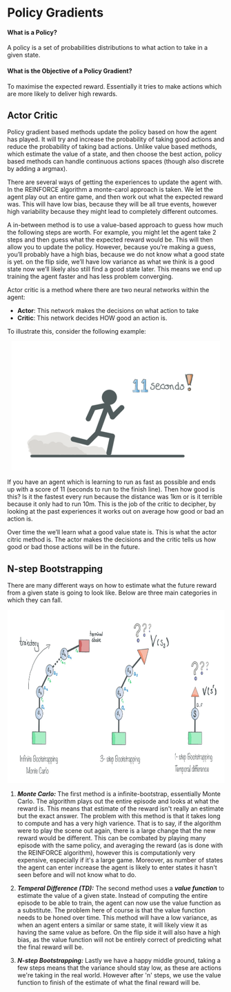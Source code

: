 # Policy Gradients

#### What is a Policy?
A policy is a set of probabilities distributions to what action to take in a given state. 

#### What is the Objective of a Policy Gradient?
To maximise the expected reward. Essentially it tries to make actions which are more likely to deliver high rewards.


## Actor Critic

Policy gradient based methods update the policy based on how the agent has played. It will try and increase the probability of taking good actions and reduce the probability of taking bad actions. Unlike value based methods, which estimate the value of a state, and then choose the best action, policy based methods can handle continuous actions spaces (though also discrete by adding a argmax).

There are several ways of getting the experiences to update the agent with. In the REINFORCE algorithm a monte-carol approach is taken. We let the agent play out an entire game, and then work out what the expected reward was. This will have low bias, because they will be all true events, however high variability because they might lead to completely different outcomes.

A in-between method is to use a value-based approach to guess how much the following steps are worth. For example, you might let the agent take 2 steps and then guess what the expected reward would be. This will then allow you to update the policy. However, because you’re making a guess, you’ll probably have a high bias, because we do not know what a good state is yet. on the flip side, we’ll have low variance as what we think is a good state now we’ll likely also still find a good state later. This means we end up training the agent faster and has less problem converging.

Actor critic is a method where there are two neural networks within the agent:

- **Actor**: This network makes the decisions on what action to take
- **Critic**: This network decides HOW good an action is.

To illustrate this, consider the following example:


<p align="center">
  <img src="./img/intro/11s.png" alt="Drawing" height="300"/>
</p>


If you have an agent which is learning to run as fast as possible and ends up with a score of 11 (seconds to run to the finish line). Then how good is this? Is it the fastest every run because the distance was 1km or is it terrible because it only had to run 10m. This is the job of the critic to decipher, by looking at the past experiences it works out on average how good or bad an action is.

Over time the we’ll learn what a good value state is. This is what the actor citric method is. The actor makes the decisions and the critic tells us how good or bad those actions will be in the future.

## N-step Bootstrapping

There are many different ways on how to estimate what the future reward from a given state is going to look like. Below are three main categories in which they can fall.

<p align="center">
  <img src="./img/intro/bootstrapping.jpeg" alt="Drawing" height="400"/>
</p>

1. ***Monte Carlo:*** The first method is a infinite-bootstrap, essentially Monte Carlo. The algorithm plays out the entire episode and looks at what the reward is. This means that estimate of the reward isn't really an estimate but the exact answer. The problem with this method is that it takes long to compute and has a very high varience. That is to say, if the algorithm were to play the scene out again, there is a large change that the new reward would be different. This can be combated by playing many episode with the same policy, and averaging the reward (as is done with the REINFORCE algorithm), however this is computationly very expensive, especially if it's a large game. Moreover, as number of states the agent can enter increase the agent is likely to enter states it hasn't seen before and will not know what to do.

2. ***Temperal Difference (TD):*** The second method uses a ***value function*** to estimate the value of a given state. Instead of computing the entire episode to be able to train, the agent can now use the value function as a substitute. The problem here of course is that the value function needs to be honed over time. This method will have a low variance, as when an agent enters a similar or same state, it will likely view it as having the same value as before. On the flip side it will also have a high bias, as the value function will not be entirely correct of predicting what the final reward will be.

3. ***N-step Bootstrapping:*** Lastly we have a happy middle ground, taking a few steps means that the variance should stay low, as these are actions we're taking in the real world. However after 'n' steps, we use the value function to finish of the estimate of what the final reward will be.
